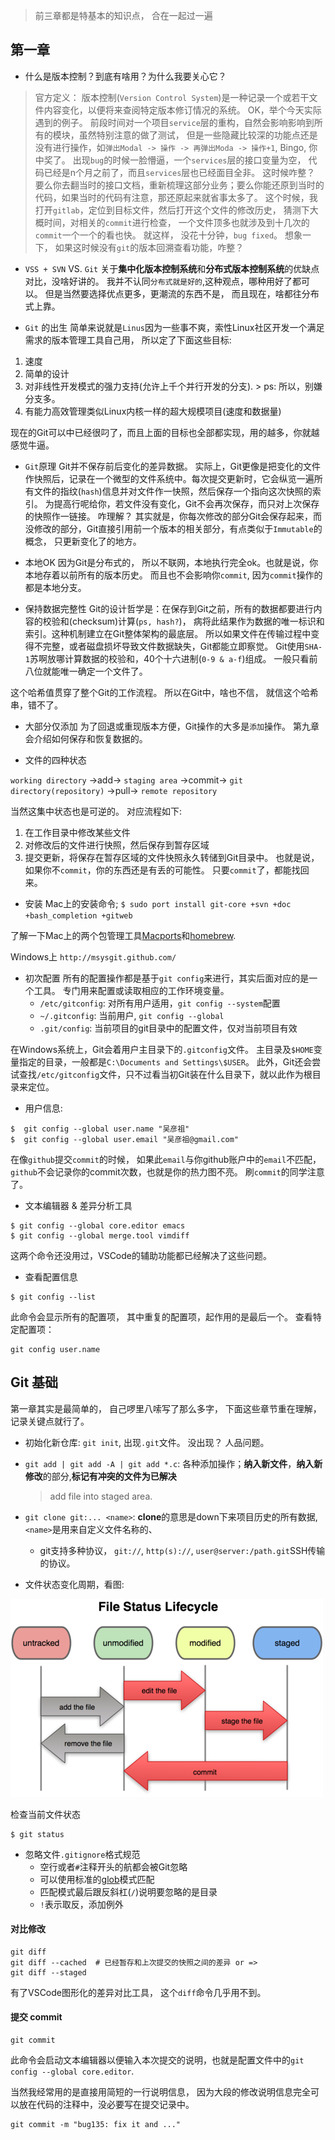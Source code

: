

> 前三章都是特基本的知识点， 合在一起过一遍

## 第一章
- 什么是版本控制？到底有啥用？为什么我要关心它？
> 官方定义： 版本控制(`Version Control System`)是一种记录一个或若干文件内容变化，以便将来查阅特定版本修订情况的系统。 
> OK，举个今天实际遇到的例子。 前段时间对一个项目`service`层的重构，自然会影响影响到所有的模块，虽然特别注意的做了测试， 但是一些隐藏比较深的功能点还是没有进行操作，如`弹出Modal -> 操作 -> 再弹出Moda -> 操作+1`, Bingo, 你中奖了。 出现`bug`的时候一脸懵逼，一个`services`层的接口变量为空， 代码已经是n个月之前了，而且`services`层也已经面目全非。 这时候咋整？ 要么你去翻当时的接口文档，重新梳理这部分业务；要么你能还原到当时的代码，如果当时的代码有注意，那还原起来就省事太多了。 这个时候，我打开`gitlab`，定位到目标文件，然后打开这个文件的修改历史， 猜测下大概时间，对相关的`commit`进行检查， 一个文件顶多也就涉及到十几次的`commit`一个一个的看也快。 就这样， 没花十分钟，`bug fixed`。 想象一下， 如果这时候没有`git`的版本回溯查看功能，咋整？

- `VSS + SVN` VS. `Git`
关于**集中化版本控制系统**和**分布式版本控制系统**的优缺点对比，没啥好讲的。 我并不认同`分布式就是好的`,这种观点，哪种用好了都可以。 但是当然要选择优点更多，更潮流的东西不是， 而且现在，啥都往分布式上靠。 

- `Git` 的出生
简单来说就是`Linus`因为一些事不爽，索性Linux社区开发一个满足需求的版本管理工具自己用， 所以定了下面这些目标:
1. 速度
2. 简单的设计
3. 对非线性开发模式的强力支持(允许上千个并行开发的分支). > ps: 所以，别嫌分支多。
4. 有能力高效管理类似Linux内核一样的超大规模项目(速度和数据量)

现在的Git可以中已经很叼了，而且上面的目标也全部都实现，用的越多，你就越感觉牛逼。



- `Git`原理
Git并不保存前后变化的差异数据。 实际上，Git更像是把变化的文件作快照后，记录在一个微型的文件系统中。每次提交更新时，它会纵览一遍所有文件的指纹(`hash`)信息并对文件作一快照，然后保存一个指向这次快照的索引。 为提高行呢给你，若文件没有变化，Git不会再次保存，而只对上次保存的快照作一链接。
咋理解？
其实就是，你每次修改的部分Git会保存起来，而没修改的部分，Git直接引用前一个版本的相关部分，有点类似于`Immutable`的概念， 只更新变化了的地方。


- 本地OK
因为Git是分布式的， 所以不联网，本地执行完全ok。也就是说，你本地存着以前所有的版本历史。 
而且也不会影响你`commit`, 因为`commit`操作的都是本地分支。


- 保持数据完整性
Git的设计哲学是：在保存到Git之前，所有的数据都要进行内容的校验和(checksum)计算(`ps, hash?`)， 病将此结果作为数据的唯一标识和索引。这种机制建立在Git整体架构的最底层。 所以如果文件在传输过程中变得不完整，或者磁盘损坏导致文件数据缺失，Git都能立即察觉。
Git使用`SHA-1`苏啊放哪计算数据的校验和，40个十六进制(`0-9 & a-f`)组成。 一般只看前八位就能唯一确定一个文件了。

这个哈希值贯穿了整个Git的工作流程。 所以在Git中，啥也不信， 就信这个哈希串，错不了。

- 大部分仅添加
为了回退或重现版本方便，Git操作的大多是`添加`操作。 第九章会介绍如何保存和恢复数据的。

- 文件的四种状态

`working directory` ->add-> `staging area` ->commit-> `git directory(repository)` ->pull-> `remote repository`

当然这集中状态也是可逆的。
对应流程如下:
1. 在工作目录中修改某些文件
2. 对修改后的文件进行快照，然后保存到暂存区域
3. 提交更新，将保存在暂存区域的文件快照永久转储到Git目录中。 
也就是说， 如果你不`commit`，你的东西还是有丢的可能性。 只要`commit`了，都能找回来。


- 安装
Mac上的安装命令;
`$ sudo port install git-core +svn +doc +bash_completion +gitweb`

了解一下Mac上的两个包管理工具[Macports](https://www.macports.org/)和[homebrew](https://brew.sh/).

Windows上
`http://msysgit.github.com/`

- 初次配置
所有的配置操作都是基于`git config`来进行，其实后面对应的是一个工具。 专门用来配置或读取相应的工作环境变量。
    - `/etc/gitconfig`: 对所有用户适用，`git config --system`配置
    - `~/.gitconfig`: 当前用户, `git config --global`
    - `.git/config`: 当前项目的git目录中的配置文件，仅对当前项目有效

在Windows系统上，Git会着用户主目录下的`.gitconfig`文件。 主目录及`$HOME`变量指定的目录，一般都是`C:\Documents and Settings\$USER`。 此外，Git还会尝试查找`/etc/gitconfig`文件，只不过看当初Git装在什么目录下，就以此作为根目录来定位。

- 用户信息: 
```
$  git config --global user.name "吴彦祖"
$  git config --global user.email "吴彦祖@gmail.com"

```
在像`github`提交`commit`的时候， 如果此`email`与你github账户中的`email`不匹配，`github`不会记录你的commit次数，也就是你的热力图不亮。 刷`commit`的同学注意了。

- 文本编辑器 & 差异分析工具
```
$ git config --global core.editor emacs
$ git config --global merge.tool vimdiff
```
这两个命令还没用过，VSCode的辅助功能都已经解决了这些问题。 

- 查看配置信息
```
$ git config --list
```
此命令会显示所有的配置项， 其中重复的配置项，起作用的是最后一个。
查看特定配置项：
```
git config user.name
```



## Git 基础
第一章其实是最简单的， 自己啰里八嗦写了那么多字， 下面这些章节重在理解， 记录关键点就行了。

- 初始化新仓库: `git init`, 出现`.git`文件。 没出现？ 人品问题。
- `git add | git add -A | git add *.c`: 各种添加操作；**纳入新文件**，**纳入新修改**的部分,**标记有冲突的文件为已解决**

    > add file into staged area.
- `git clone git:... <name>`:  **clone**的意思是down下来项目历史的所有数据, `<name>`是用来自定义文件名称的、

   - git支持多种协议， `git://`, `http(s)://`, `user@server:/path.git`SSH传输的协议。
- 文件状态变化周期，看图:  

 ![](./imgs/git_status_lifecycle.png)

检查当前文件状态
```
$ git status
```



- 忽略文件`.gitignore`格式规范
  - 空行或者`#`注释开头的航都会被Git忽略
  - 可以使用标准的[glob](https://baike.baidu.com/item/glob%E6%A8%A1%E5%BC%8F/8290305)模式匹配
  - 匹配模式最后跟反斜杠(`/`)说明要忽略的是目录
  - `!`表示取反，添加例外



#### 对比修改

```
git diff
git diff --cached  # 已经暂存和上次提交的快照之间的差异 or =>
git diff --staged
```

有了VSCode图形化的差异对比工具， 这个`diff`命令几乎用不到。 



#### 提交 commit

```
git commit
```

此命令会启动文本编辑器以便输入本次提交的说明，也就是配置文件中的`git config --global core.editor`.

当然我经常用的是直接用简短的一行说明信息， 因为大段的修改说明信息完全可以放在代码的注释中，没必要写在提交记录中。

```
git commit -m "bug135: fix it and ..."
```

















